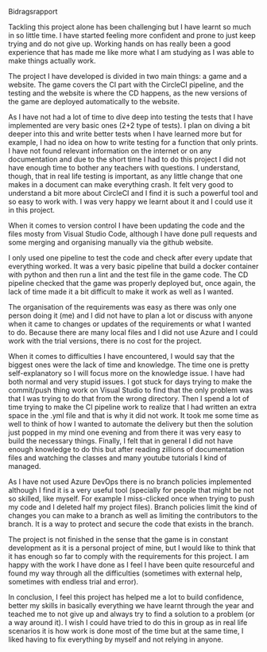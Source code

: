 Bidragsrapport



Tackling this project alone has been challenging but I have learnt so much in so little time. I have started feeling more confident and prone to just keep trying and do not give up. Working hands on has really been a good experience that has made me like more what I am studying as I was able to make things actually work.

The project I have developed is divided in two main things: a game and a website. The game covers the CI part with the CircleCI pipeline, and the testing and the website is where the CD happens, as the new versions of the game are deployed automatically to the website. 

As I have not had a lot of time to dive deep into testing the tests that I have implemented are very basic ones (2+2 type of tests). I plan on diving a bit deeper into this and write better tests when I have learned more but for example, I had no idea on how to write testing for a function that only prints. I have not found relevant information on the internet or on any documentation and due to the short time I had to do this project I did not have enough time to bother any teachers with questions. 
I understand, though, that in real life testing is important, as any little change that one makes in a document can make everything crash. 
It felt very good to understand a bit more about CircleCI and I find it is such a powerful tool and so easy to work with. I was very happy we learnt about it and I could use it in this project. 

When it comes to version control I have been updating the code and the files mosty from Visual Studio Code, although I have done pull requests and some merging and organising manually via the github website.

I only used one pipeline to test the code and check after every update that everything worked. 
It was a very basic pipeline that build a docker container with python and then run a lint and the test file in the game code. 
The CD pipeline checked that the game was properly deployed but, once again, the lack of time made it a bit difficult to make it work as well as I wanted. 


The organisation of the requirements was easy as there was only one person doing it (me) and I did not have to plan a lot or discuss with anyone when it came to changes or updates of the requirements or what I wanted to do. 
Because there are many local files and I did not use Azure and I could work with the trial versions, there is no cost for the project.

When it comes to difficulties I have encountered, I would say that the biggest ones were the lack of time and knowledge. The time one is pretty self-explanatory so I will focus more on the knowledge issue. 
I have had both normal and very stupid issues. I got stuck for days trying to make the commit/push thing work on Visual Studio to find that the only problem was that I was trying to do that from the wrong directory. 
Then I spend a lot of time trying to make the CI pipeline work to realize that I had written an extra space in the .yml file and that is why it did not work.
It took me some time as well to think of how I wanted to automate the delivery but then the solution just popped in my mind one evening and from there it was very easy to build the necessary things. 
Finally, I felt that in general I did not have enough knowledge to do this but after reading zillions of documentation files and watching the classes and many youtube tutorials I kind of managed. 

As I have not used Azure DevOps there is no branch policies implemented although I find it is a very useful tool (specially for people that might be not so skilled, like myself. For example I miss-clicked once when trying to push my code and I deleted half my project files). Branch policies limit the kind of changes you can make to a branch as well as limiting the contributors to the branch. It is a way to protect and secure the code that exists in the branch. 

The project is not finished in the sense that the game is in constant development as it is a personal project of mine, but I would like to think that it has enough so far to comply with the requirements for this project. I am happy with the work I have done as I feel I have been quite resourceful and found my way through all the difficulties (sometimes with external help, sometimes with endless trial and error). 

In conclusion, I feel this project has helped me a lot to build confidence, better my skills in basically everything we have learnt through the year and teached me to not give up and always try to find a solution to a problem (or a way around it). I wish I could have tried to do this in group as in real life scenarios it is how work is done most of the time but at the same time, I liked having to fix everything by myself and not relying in anyone. 

